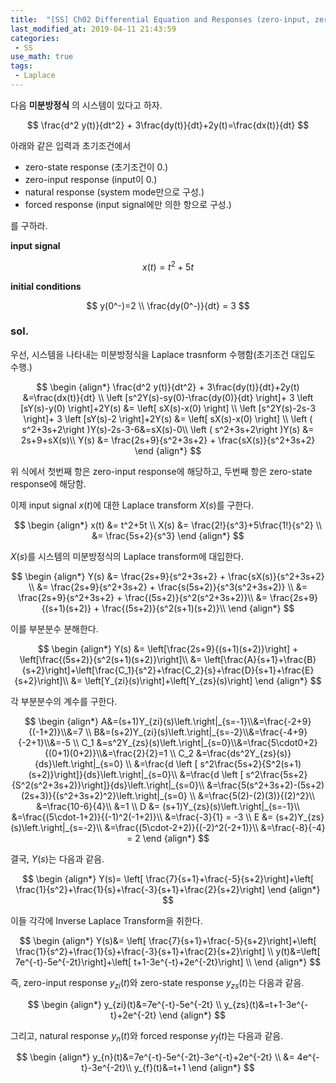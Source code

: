 ```yaml
---
title:  "[SS] Ch02 Differential Equation and Responses (zero-input, zero-state, natural, forced)"
last_modified_at: 2019-04-11 21:43:59
categories: 
 - SS
use_math: true
tags: 
 - Laplace
---
```


다음 **미분방정식** 의 시스템이 있다고 하자.

$$
\frac{d^2 y(t)}{dt^2} + 3\frac{dy(t)}{dt}+2y(t)=\frac{dx(t)}{dt}
$$

아래와 같은 입력과 초기조건에서 
* zero-state response (초기조건이 0.)
* zero-input response (input이 0.)
* natural response (system mode만으로 구성.)
* forced response (input signal에만 의한 항으로 구성.)

를 구하라.

**input signal**

$$
x(t)=t^2+5t
$$

**initial conditions**

$$
y(0^-)=2 \\
\frac{dy(0^-)}{dt} = 3
$$

### sol.

우선, 시스템을 나타내는 미분방정식을 Laplace trasnform 수행함(초기조건 대입도 수행.)

$$
\begin {align*}
\frac{d^2 y(t)}{dt^2} + 3\frac{dy(t)}{dt}+2y(t) &=\frac{dx(t)}{dt} \\
\left [s^2Y(s)-sy(0)-\frac{dy(0)}{dt} \right]+ 3 \left [sY(s)-y(0) \right]+2Y(s) &= \left[ sX(s)-x(0) \right] \\
\left [s^2Y(s)-2s-3 \right]+ 3 \left [sY(s)-2 \right]+2Y(s) &= \left[ sX(s)-x(0) \right] \\
\left ( s^2+3s+2\right )Y(s)-2s-3-6&=sX(s)-0\\
\left ( s^2+3s+2\right )Y(s) &= 2s+9+sX(s)\\
Y(s) &= \frac{2s+9}{s^2+3s+2} + \frac{sX(s)}{s^2+3s+2}
\end {align*}
$$

위 식에서 첫번째 항은 zero-input response에 해당하고, 두번째 항은 zero-state response에 해당함.

이제 input signal $x(t)$에 대한 Laplace transform  $X(s)$를 구한다.

$$
\begin {align*}
x(t) &= t^2+5t \\
X(s) &= \frac{2!}{s^3}+5\frac{1!}{s^2} \\
&= \frac{5s+2}{s^3}
\end {align*}
$$

$X(s)$를 시스템의 미분방정식의 Laplace transform에 대입한다.

$$
\begin {align*}
Y(s) &= \frac{2s+9}{s^2+3s+2} + \frac{sX(s)}{s^2+3s+2} \\
&= \frac{2s+9}{s^2+3s+2} + \frac{s(5s+2)}{s^3(s^2+3s+2)} \\
&= \frac{2s+9}{s^2+3s+2} + \frac{(5s+2)}{s^2(s^2+3s+2)}\\
&= \frac{2s+9}{(s+1)(s+2)} + \frac{(5s+2)}{s^2(s+1)(s+2)}\\
\end {align*}
$$

이를 부분분수 분해한다.

$$
\begin {align*}
Y(s) &= \left[\frac{2s+9}{(s+1)(s+2)}\right] + \left[\frac{(5s+2)}{s^2(s+1)(s+2)}\right]\\
&= \left[\frac{A}{s+1}+\frac{B}{s+2}\right]+\left[\frac{C_1}{s^2}+\frac{C_2}{s}+\frac{D}{s+1}+\frac{E}{s+2}\right]\\
&= \left[Y_{zi}(s)\right]+\left[Y_{zs}(s)\right]
\end {align*}
$$

각 부분분수의 계수를 구한다.

$$
\begin {align*}
A&=(s+1)Y_{zi}(s)\left.\right|_{s=-1}\\&=\frac{-2+9}{(-1+2)}\\&=7 \\
B&=(s+2)Y_{zi}(s)\left.\right|_{s=-2}\\&=\frac{-4+9}{-2+1}\\&=-5 \\
C_1 &=s^2Y_{zs}(s)\left.\right|_{s=0}\\&=\frac{5\cdot0+2}{(0+1)(0+2)}\\&=\frac{2}{2}=1 \\
C_2 &=\frac{ds^2Y_{zs}(s)}{ds}\left.\right|_{s=0} \\
&=\frac{d \left [ s^2\frac{5s+2}{S^2(s+1)(s+2)}\right]}{ds}\left.\right|_{s=0}\\
&=\frac{d \left [ s^2\frac{5s+2}{S^2(s^2+3s+2)}\right]}{ds}\left.\right|_{s=0}\\
&=\frac{5(s^2+3s+2)-(5s+2)(2s+3)}{(s^2+3s+2)^2}\left.\right|_{s=0} \\
&=\frac{5(2)-(2)(3)}{(2)^2}\\
&=\frac{10-6}{4}\\
&=1 \\
D &= (s+1)Y_{zs}(s)\left.\right|_{s=-1}\\
&=\frac{(5\cdot-1+2)}{(-1)^2(-1+2)}\\
&=\frac{-3}{1} = -3 \\
E &= (s+2)Y_{zs}(s)\left.\right|_{s=-2}\\
&=\frac{(5\cdot-2+2)}{(-2)^2(-2+1)}\\
&=\frac{-8}{-4} = 2
\end {align*}
$$

결국, $Y(s)$는 다음과 같음.

$$
\begin {align*}
Y(s)= \left[ \frac{7}{s+1}+\frac{-5}{s+2}\right]+\left[ \frac{1}{s^2}+\frac{1}{s}+\frac{-3}{s+1}+\frac{2}{s+2}\right] 
\end {align*}
$$

이들 각각에 Inverse Laplace Transform을 취한다.

$$
\begin {align*}
Y(s)&= \left[ \frac{7}{s+1}+\frac{-5}{s+2}\right]+\left[ \frac{1}{s^2}+\frac{1}{s}+\frac{-3}{s+1}+\frac{2}{s+2}\right] \\
y(t)&=\left[ 7e^{-t}-5e^{-2t}\right]+\left[ t+1-3e^{-t}+2e^{-2t}\right] \\
\end {align*}
$$

즉, zero-input response $y_{zi}(t)$와 zero-state response $y_{zs}(t)$는 다음과 같음.

$$
\begin {align*}
y_{zi}(t)&=7e^{-t}-5e^{-2t} \\
y_{zs}(t)&=t+1-3e^{-t}+2e^{-2t}
\end {align*}
$$

그리고, natural response $y_n(t)$와 forced response $y_f(t)$는 다음과 같음.

$$
\begin {align*}
y_{n}(t)&=7e^{-t}-5e^{-2t}-3e^{-t}+2e^{-2t} \\
&= 4e^{-t}-3e^{-2t}\\
y_{f}(t)&=t+1
\end {align*}
$$
